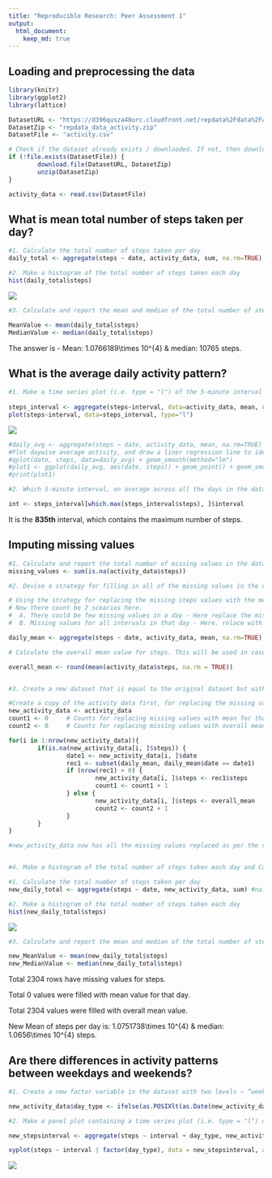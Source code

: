 ```yaml
---
title: "Reproducible Research: Peer Assessment 1"
output: 
  html_document:
    keep_md: true
---
```



## Loading and preprocessing the data

```r
library(knitr)
library(ggplot2)
library(lattice)

DatasetURL <- "https://d396qusza40orc.cloudfront.net/repdata%2Fdata%2Factivity.zip"
DatasetZip <- "repdata_data_activity.zip"
DatasetFile <- "activity.csv" 

# Check if the dataset already exists / downloaded. If not, then download the file
if (!file.exists(DatasetFile)) {
        download.file(DatasetURL, DatasetZip)
        unzip(DatasetZip)
}

activity_data <- read.csv(DatasetFile)
```


## What is mean total number of steps taken per day?

```r
#1. Calculate the total number of steps taken per day
daily_total <- aggregate(steps ~ date, activity_data, sum, na.rm=TRUE)

#2. Make a histogram of the total number of steps taken each day
hist(daily_total$steps)
```

![](PA1_template_files/figure-html/MeanValue-1.png)<!-- -->

```r
#3. Calculate and report the mean and median of the total number of steps taken per day

MeanValue <- mean(daily_total$steps)
MedianValue <- median(daily_total$steps)
```
The answer is - Mean: 1.0766189\times 10^{4} & median: 10765 steps.

## What is the average daily activity pattern?

```r
#1. Make a time series plot (i.e. type = "l") of the 5-minute interval (x-axis) and the average number of steps taken, averaged across all days (y-axis)
        
steps_interval <- aggregate(steps~interval, data=activity_data, mean, na.rm=TRUE)
plot(steps~interval, data=steps_interval, type="l")
```

![](PA1_template_files/figure-html/AvgDaily-1.png)<!-- -->

```r
#daily_avg <- aggregate(steps ~ date, activity_data, mean, na.rm=TRUE)
#Plot daywise average activity, and draw a liner regression line to identify a pattern
#qplot(date, steps, data=daily_avg) + geom_smooth(method="lm")
#plot1 <- ggplot(daily_avg, aes(date, steps)) + geom_point() + geom_smooth()
#print(plot1)

#2. Which 5-minute interval, on average across all the days in the dataset, contains the maximum number of steps?

int <- steps_interval[which.max(steps_interval$steps), ]$interval
```
It is the **835th** interval, which contains the maximum number of steps.

## Imputing missing values

```r
#1. Calculate and report the total number of missing values in the dataset (i.e. the total number of rows with NAs)
missing_values <- sum(is.na(activity_data$steps))

#2. Devise a strategy for filling in all of the missing values in the dataset. The strategy does not need to be sophisticated. For example, you could use the mean/median for that day, or the mean for that 5-minute interval, etc.

# Using the strategy for replacing the missing steps values with the mean value. 
# Now there count be 2 scearios here. 
#  A. There could be few missing values in a day - Here replace the missing values with mean for that day
#  B. Missing values for all intervals in that day - Here, relace with the overall mean

daily_mean <- aggregate(steps ~ date, activity_data, mean, na.rm=TRUE)

# Calculate the overall mean value for steps. This will be used in case there is no steps data available for a given date. (E.g. 2012-10-01 has no steps data). In that case, the steps value will be replaced with the overall mean. 

overall_mean <- round(mean(activity_data$steps, na.rm = TRUE))


#3. Create a new dataset that is equal to the original dataset but with the missing data filled in.

#Create a copy of the activity data first, for replacing the missing values in the the new copy
new_activity_data <- activity_data
count1 <- 0     # Counts for replacing missing values with mean for that day, if available
count2 <- 0     # Counts for replacing missing values with overall mean value i.e. no data available for any interval in that day

for(i in 1:nrow(new_activity_data)){
        if(is.na(new_activity_data[i, ]$steps)) {
                date1 <- new_activity_data[i, ]$date
                rec1 <- subset(daily_mean, daily_mean$date == date1)
                if (nrow(rec1) > 0) {
                        new_activity_data[i, ]$steps <- rec1$steps
                        count1 <- count1 + 1
                } else {
                        new_activity_data[i, ]$steps <- overall_mean
                        count2 <- count2 + 1
                }
        }
}

#new_activity_data now has all the missing values replaced as per the devised strategy


#4. Make a histogram of the total number of steps taken each day and Calculate and report the mean and median total number of steps taken per day. Do these values differ from the estimates from the first part of the assignment? What is the impact of imputing missing data on the estimates of the total daily number of steps?

#1. Calculate the total number of steps taken per day
new_daily_total <- aggregate(steps ~ date, new_activity_data, sum) #na.rm=TRUE not required since no NA records

#2. Make a histogram of the total number of steps taken each day
hist(new_daily_total$steps)
```

![](PA1_template_files/figure-html/MisingValues-1.png)<!-- -->

```r
#3. Calculate and report the mean and median of the total number of steps taken per day

new_MeanValue <- mean(new_daily_total$steps)
new_MedianValue <- median(new_daily_total$steps)
```
Total 2304 rows have missing values for steps.

Total 0 values were filled with mean value for that day.

Total 2304 values were filled with overall mean value.

New Mean of steps per day is: 1.0751738\times 10^{4} & median: 1.0656\times 10^{4} steps.

## Are there differences in activity patterns between weekdays and weekends?


```r
#1. Create a new factor variable in the dataset with two levels – “weekday” and “weekend” indicating whether a given date is a weekday or weekend day.

new_activity_data$day_type <- ifelse(as.POSIXlt(as.Date(new_activity_data$date))$wday%%6==0, "weekend", "weekday")

#2. Make a panel plot containing a time series plot (i.e. type = "l") of the 5-minute interval (x-axis) and the average number of steps taken, averaged across all weekday days or weekend days (y-axis). See the README file in the GitHub repository to see an example of what this plot should look like using simulated data.

new_stepsinterval <- aggregate(steps ~ interval + day_type, new_activity_data, mean)

xyplot(steps ~ interval | factor(day_type), data = new_stepsinterval, aspect=1/2, type="l")
```

![](PA1_template_files/figure-html/ActivityPatterns-1.png)<!-- -->
